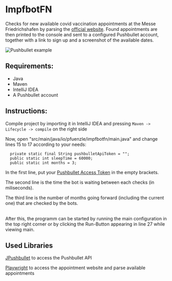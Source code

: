# ImpfbotFN
Checks for new available covid vaccination appointments at the Messe Friedrichshafen by parsing the [official website](https://bodenseekreis-impfzentrum.connect.giria.io/).
Found appointments are then printed to the console and sent to a configured Pushbullet account, together with a link to sign up and a screenshot of the available dates.

![Pushbullet example](https://i.ibb.co/r0RfwNy/vaccine.png)

## Requirements:
- Java
- Maven
- IntelliJ IDEA
- A Pushbullet account

## Instructions:
  Compile project by importing it in IntelliJ IDEA and pressing `Maven -> Lifecycle -> compile` on the right side
  
  Now, open "src/main/java/io/pfuenzle/impfbotfn/main.java" and change lines 15 to 17 according to your needs:
  ```
    private static final String pushbulletApiToken = "";
    public static int sleepTime = 60000;
    public static int months = 3;
  ```
  In the first line, put your [Pushbullet Access Token](https://www.pushbullet.com/#settings) in the empty brackets.
  
  The second line is the time the bot is waiting between each checks (in miliseconds).
  
  The third line is the number of months going forward (including the current one) that are checked by the bots.
  
  </br>
  After this, the programm can be started by running the main configuration in the top right corner or by clicking the Run-Button appearing in line 27 while viewing main.
  
  </br>
  
  ## Used Libraries
  
  [JPushbullet](https://github.com/salahsheikh/jpushbullet) to access the Pushbullet API
  
  [Playwright](https://playwright.dev/) to access the appointment website and parse available appointments
